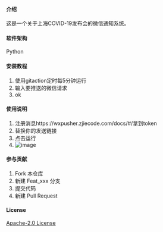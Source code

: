 
#### 介绍
这是一个关于上海COVID-19发布会的微信通知系统。

#### 软件架构
Python


#### 安装教程

1. 使用gitaction定时每5分钟运行
2. 输入要推送的微信请求
3. ok

#### 使用说明

1. 注册消息https://wxpusher.zjiecode.com/docs/#/拿到token
2. 替换你的发送链接
3. 点击运行
4. ![image](https://user-images.githubusercontent.com/26820680/158502967-00d1d458-2a16-4290-8611-0fc8a29d0fbf.png)


#### 参与贡献

1. Fork 本仓库
2. 新建 Feat_xxx 分支
3. 提交代码
4. 新建 Pull Request
#### License
[Apache-2.0 License](https://hacpai.com/article/1577370404903?utm_source=github.com)
